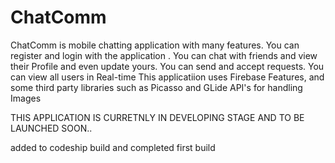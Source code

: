 # ChatComm

ChatComm is mobile chatting application with many features.
You can register and login with the application . 
You can chat with friends and view their Profile and even update yours. 
You can send and accept requests.
You can view all users in Real-time
This applicatiion uses Firebase Features, and some third party libraries such as Picasso and GLide API's for handling Images

THIS APPLICATION IS CURRETNLY IN DEVELOPING STAGE AND TO BE LAUNCHED SOON..


added to codeship build and completed first build
